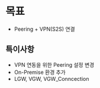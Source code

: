 # 목표
- Peering + VPN(S2S) 연결

   
## 특이사항
- VPN 연동을 위한 Peering 설정 변경
- On-Premise 환경 추가
- LGW, VGW, VGW_Conncection


